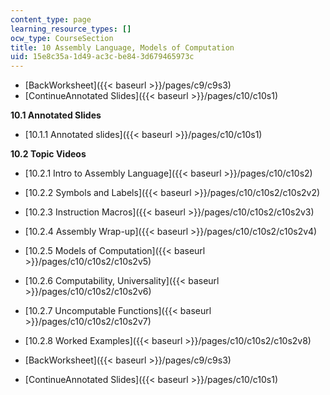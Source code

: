 ```yaml
---
content_type: page
learning_resource_types: []
ocw_type: CourseSection
title: 10 Assembly Language, Models of Computation
uid: 15e8c35a-1d49-ac3c-be84-3d679465973c
---
```


*   [BackWorksheet]({{< baseurl >}}/pages/c9/c9s3)
*   [ContinueAnnotated Slides]({{< baseurl >}}/pages/c10/c10s1)

**10.1 Annotated Slides**

*   [10.1.1 Annotated slides]({{< baseurl >}}/pages/c10/c10s1)

**10.2 Topic Videos**

*   [10.2.1 Intro to Assembly Language]({{< baseurl >}}/pages/c10/c10s2)
*   [10.2.2 Symbols and Labels]({{< baseurl >}}/pages/c10/c10s2/c10s2v2)
*   [10.2.3 Instruction Macros]({{< baseurl >}}/pages/c10/c10s2/c10s2v3)
*   [10.2.4 Assembly Wrap-up]({{< baseurl >}}/pages/c10/c10s2/c10s2v4)
*   [10.2.5 Models of Computation]({{< baseurl >}}/pages/c10/c10s2/c10s2v5)
*   [10.2.6 Computability, Universality]({{< baseurl >}}/pages/c10/c10s2/c10s2v6)
*   [10.2.7 Uncomputable Functions]({{< baseurl >}}/pages/c10/c10s2/c10s2v7)
*   [10.2.8 Worked Examples]({{< baseurl >}}/pages/c10/c10s2/c10s2v8)

*   [BackWorksheet]({{< baseurl >}}/pages/c9/c9s3)
*   [ContinueAnnotated Slides]({{< baseurl >}}/pages/c10/c10s1)